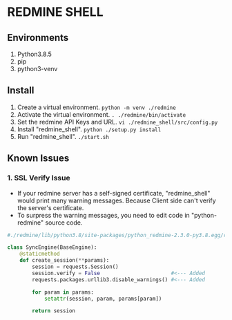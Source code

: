 # REDMINE SHELL

## Environments

1. Python3.8.5
2. pip
3. python3-venv


## Install

1. Create a virtual environment. `python -m venv ./redmine`
2. Activate the virtual environment. `. ./redmine/bin/activate`
3. Set the redmine API Keys and URL. `vi ./redmine_shell/src/config.py`
4. Install "redmine_shell". `python ./setup.py install`
5. Run "redmine_shell". `./start.sh`


## Known Issues

### 1. SSL Verify Issue

* If your redmine server has a self-signed certificate, "redmine_shell" would print many warning messages.
  Because Client side can't verify the server's certificate.
* To surpress the warning messages, you need to edit code in "python-redmine" source code.

```python
#./redmine/lib/python3.8/site-packages/python_redmine-2.3.0-py3.8.egg/redminelib/engines/sync.py

class SyncEngine(BaseEngine):
    @staticmethod
    def create_session(**params):
        session = requests.Session()
        session.verify = False                       #<--- Added
        requests.packages.urllib3.disable_warnings() #<--- Added

        for param in params:
            setattr(session, param, params[param])

        return session
```
